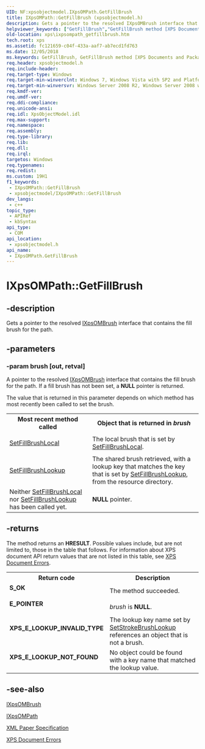 ```yaml
---
UID: NF:xpsobjectmodel.IXpsOMPath.GetFillBrush
title: IXpsOMPath::GetFillBrush (xpsobjectmodel.h)
description: Gets a pointer to the resolved IXpsOMBrush interface that contains the fill brush for the path.
helpviewer_keywords: ["GetFillBrush","GetFillBrush method [XPS Documents and Packaging]","GetFillBrush method [XPS Documents and Packaging]","IXpsOMPath interface","IXpsOMPath interface [XPS Documents and Packaging]","GetFillBrush method","IXpsOMPath.GetFillBrush","IXpsOMPath::GetFillBrush","xps.ixpsompath_getfillbrush","xpsobjectmodel/IXpsOMPath::GetFillBrush"]
old-location: xps\ixpsompath_getfillbrush.htm
tech.root: xps
ms.assetid: fc121659-c04f-433a-aaf7-ab7ecd1fd763
ms.date: 12/05/2018
ms.keywords: GetFillBrush, GetFillBrush method [XPS Documents and Packaging], GetFillBrush method [XPS Documents and Packaging],IXpsOMPath interface, IXpsOMPath interface [XPS Documents and Packaging],GetFillBrush method, IXpsOMPath.GetFillBrush, IXpsOMPath::GetFillBrush, xps.ixpsompath_getfillbrush, xpsobjectmodel/IXpsOMPath::GetFillBrush
req.header: xpsobjectmodel.h
req.include-header: 
req.target-type: Windows
req.target-min-winverclnt: Windows 7, Windows Vista with SP2 and Platform Update for Windows Vista [desktop apps \| UWP apps]
req.target-min-winversvr: Windows Server 2008 R2, Windows Server 2008 with SP2 and Platform Update for Windows Server 2008 [desktop apps \| UWP apps]
req.kmdf-ver: 
req.umdf-ver: 
req.ddi-compliance: 
req.unicode-ansi: 
req.idl: XpsObjectModel.idl
req.max-support: 
req.namespace: 
req.assembly: 
req.type-library: 
req.lib: 
req.dll: 
req.irql: 
targetos: Windows
req.typenames: 
req.redist: 
ms.custom: 19H1
f1_keywords:
 - IXpsOMPath::GetFillBrush
 - xpsobjectmodel/IXpsOMPath::GetFillBrush
dev_langs:
 - c++
topic_type:
 - APIRef
 - kbSyntax
api_type:
 - COM
api_location:
 - xpsobjectmodel.h
api_name:
 - IXpsOMPath.GetFillBrush
---
```


# IXpsOMPath::GetFillBrush


## -description

Gets a pointer to the resolved <a href="/windows/desktop/api/xpsobjectmodel/nn-xpsobjectmodel-ixpsombrush">IXpsOMBrush</a> interface that contains the fill brush for the path.

## -parameters

### -param brush [out, retval]

A pointer to the resolved <a href="/windows/desktop/api/xpsobjectmodel/nn-xpsobjectmodel-ixpsombrush">IXpsOMBrush</a> interface that contains the fill brush for the path. If a fill brush has not been set, a <b>NULL</b> pointer is returned.

The value that is returned in this parameter depends on which method has most recently been called to set the brush.

<table>
<tr>
<th>Most recent method called</th>
<th>Object that is returned in <i>brush</i></th>
</tr>
<tr>
<td>

<a href="/windows/desktop/api/xpsobjectmodel/nf-xpsobjectmodel-ixpsompath-setfillbrushlocal">SetFillBrushLocal</a>


</td>
<td>
The local brush that is set by <a href="/windows/desktop/api/xpsobjectmodel/nf-xpsobjectmodel-ixpsompath-setfillbrushlocal">SetFillBrushLocal</a>.

</td>
</tr>
<tr>
<td>

<a href="/windows/desktop/api/xpsobjectmodel/nf-xpsobjectmodel-ixpsompath-setfillbrushlookup">SetFillBrushLookup</a>


</td>
<td>
The shared brush retrieved, with a lookup key that matches the key that is set by <a href="/windows/desktop/api/xpsobjectmodel/nf-xpsobjectmodel-ixpsompath-setfillbrushlookup">SetFillBrushLookup</a>, from the resource directory.

</td>
</tr>
<tr>
<td>
Neither <a href="/windows/desktop/api/xpsobjectmodel/nf-xpsobjectmodel-ixpsompath-setfillbrushlocal">SetFillBrushLocal</a> nor <a href="/windows/desktop/api/xpsobjectmodel/nf-xpsobjectmodel-ixpsompath-setfillbrushlookup">SetFillBrushLookup</a> has been called yet.

</td>
<td>
<b>NULL</b> pointer.

</td>
</tr>
</table>

## -returns

The method returns an <b>HRESULT</b>. Possible values include, but are not limited to, those in the table that follows. For information about  XPS document API return values that are not listed in this table, see <a href="/previous-versions/windows/desktop/dd372955(v=vs.85)">XPS Document Errors</a>.

<table>
<tr>
<th>Return code</th>
<th>Description</th>
</tr>
<tr>
<td width="40%">
<dl>
<dt><b>S_OK</b></dt>
</dl>
</td>
<td width="60%">
The method succeeded.

</td>
</tr>
<tr>
<td width="40%">
<dl>
<dt><b>E_POINTER</b></dt>
</dl>
</td>
<td width="60%">
<i>brush</i> is <b>NULL</b>.

</td>
</tr>
<tr>
<td width="40%">
<dl>
<dt><b>XPS_E_LOOKUP_INVALID_TYPE</b></dt>
</dl>
</td>
<td width="60%">
The lookup key name set by  <a href="/windows/desktop/api/xpsobjectmodel/nf-xpsobjectmodel-ixpsompath-setstrokebrushlookup">SetStrokeBrushLookup</a> references an object that is not a brush.

</td>
</tr>
<tr>
<td width="40%">
<dl>
<dt><b>XPS_E_LOOKUP_NOT_FOUND</b></dt>
</dl>
</td>
<td width="60%">
No object could be found with a key name that matched the lookup value.

</td>
</tr>
</table>

## -see-also

<a href="/windows/desktop/api/xpsobjectmodel/nn-xpsobjectmodel-ixpsombrush">IXpsOMBrush</a>



<a href="/windows/desktop/api/xpsobjectmodel/nn-xpsobjectmodel-ixpsompath">IXpsOMPath</a>



<a href="https://en.wikipedia.org/wiki/Open_XML_Paper_Specification">XML Paper Specification</a>



<a href="/previous-versions/windows/desktop/dd372955(v=vs.85)">XPS Document Errors</a>